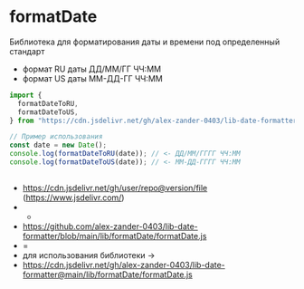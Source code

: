 # formatDate

Библиотека для форматирования даты и времени под определенный стандарт

- формат RU даты ДД/ММ/ГГ ЧЧ:ММ
- формат US даты ММ-ДД-ГГ ЧЧ:ММ

```javascript
import {
  formatDateToRU,
  formatDateToUS,
} from "https://cdn.jsdelivr.net/gh/alex-zander-0403/lib-date-formatter@main/lib/formatDate/formatDate.js";

// Пример использования
const date = new Date();
console.log(formatDateToRU(date)); // <- ДД/ММ/ГГГГ ЧЧ:ММ
console.log(formatDateToUS(date)); // <- ММ-ДД-ГГГГ ЧЧ:ММ
```

##

- https://cdn.jsdelivr.net/gh/user/repo@version/file (https://www.jsdelivr.com/)
- -
- https://github.com/alex-zander-0403/lib-date-formatter/blob/main/lib/formatDate/formatDate.js
- =
- для использования библиотеки ->
- https://cdn.jsdelivr.net/gh/alex-zander-0403/lib-date-formatter@main/lib/formatDate/formatDate.js
